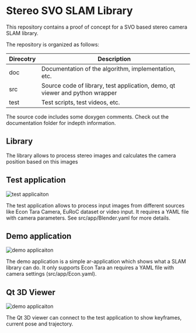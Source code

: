 # Stereo SVO SLAM Library

This repository contains a proof of concept for a SVO based stereo camera SLAM library.

The repository is organized as follows:

 Direcotry | Description                                                                  
-----------|------------------------------------------------------------------------------
 doc       | Documentation of the algorithm, implementation, etc.
 src       | Source code of library, test application, demo, qt viewer and python wrapper 
 test      | Test scripts, test videos, etc.                                              

The source code includes some doxygen comments. Check out the documentation folder for indepth information.

## Library

The library allows to process stereo images and calculates the camera position based on this images

## Test application

![test applicaiton](https://github.com/eichenberger/stereo_svo_slam/raw/master/doc/img/test_app.png "Test applicaiton")

The test application allows to process input images from different sources like Econ Tara Camera, EuRoC dataset or video input. It requires a YAML file with camera parameters. See src/app/Blender.yaml for more details.

## Demo application

![demo applicaiton](https://github.com/eichenberger/stereo_svo_slam/raw/master/doc/img/demo_app2.png "Demo applicaiton")

The demo application is a simple ar-application which shows what a SLAM library can do. It only supports Econ Tara an requires a YAML file with camera settings (src/app/Econ.yaml).

## Qt 3D Viewer

![demo applicaiton](https://github.com/eichenberger/stereo_svo_slam/raw/master/doc/img/qt_viewer2.png "Qt 3D Viewer")

The Qt 3D viewer can connect to the test application to show keyframes, current pose and trajectory.
